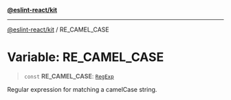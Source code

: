 [**@eslint-react/kit**](../README.md)

***

[@eslint-react/kit](../README.md) / RE\_CAMEL\_CASE

# Variable: RE\_CAMEL\_CASE

> `const` **RE\_CAMEL\_CASE**: [`RegExp`](https://developer.mozilla.org/docs/Web/JavaScript/Reference/Global_Objects/RegExp)

Regular expression for matching a camelCase string.
